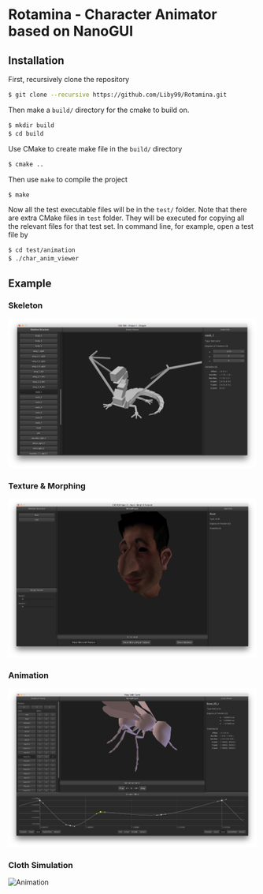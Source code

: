 # Rotamina - Character Animator based on NanoGUI

## Installation

First, recursively clone the repository

``` bash
$ git clone --recursive https://github.com/Liby99/Rotamina.git
```

Then make a `build/` directory for the cmake to build on.

``` bash
$ mkdir build
$ cd build
```

Use CMake to create make file in the `build/` directory

``` bash
$ cmake ..
```

Then use `make` to compile the project

``` bash
$ make
```

Now all the test executable files will be in the `test/` folder. Note that there are extra CMake
files in `test` folder. They will be executed for copying all the relevant files for that test set.
In command line, for example, open a test file by

``` bash
$ cd test/animation
$ ./char_anim_viewer
```

## Example

### Skeleton

![Skeleton](https://github.com/Liby99/Rotamina/blob/master/web/public/image/skel.png?raw=true)

### Texture & Morphing

![Texture & Morphing](https://github.com/Liby99/Rotamina/blob/master/web/public/image/tex_morph.png?raw=true)

### Animation

![Animation](https://github.com/Liby99/Rotamina/blob/master/web/public/image/animation.png?raw=true)

### Cloth Simulation

![Animation](https://github.com/Liby99/Rotamina/blob/master/web/public/image/flag2.png?raw=true)
